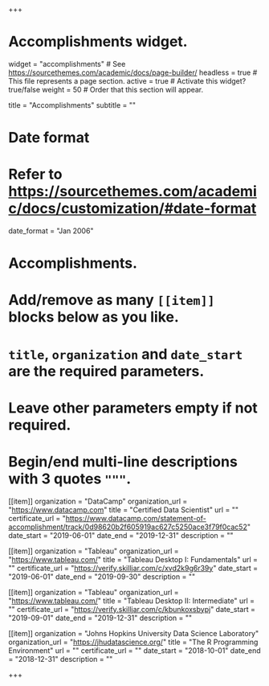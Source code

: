 +++
# Accomplishments widget.
widget = "accomplishments"  # See https://sourcethemes.com/academic/docs/page-builder/
headless = true  # This file represents a page section.
active = true  # Activate this widget? true/false
weight = 50  # Order that this section will appear.

title = "Accomplish&shy;ments"
subtitle = ""

# Date format
#   Refer to https://sourcethemes.com/academic/docs/customization/#date-format
date_format = "Jan 2006"

# Accomplishments.
#   Add/remove as many `[[item]]` blocks below as you like.
#   `title`, `organization` and `date_start` are the required parameters.
#   Leave other parameters empty if not required.
#   Begin/end multi-line descriptions with 3 quotes `"""`.

[[item]]
  organization = "DataCamp"
  organization_url = "https://www.datacamp.com"
  title = "Certified Data Scientist"
  url = ""
  certificate_url = "https://www.datacamp.com/statement-of-accomplishment/track/0d98620b2f605919ac627c5250ace3f79f0cac52"
  date_start = "2019-06-01"
  date_end = "2019-12-31"
  description = ""

[[item]]
  organization = "Tableau"
  organization_url = "https://www.tableau.com/"
  title = "Tableau Desktop I: Fundamentals"
  url = ""
  certificate_url = "https://verify.skilljar.com/c/xvd2k9g6r39y"
  date_start = "2019-06-01"
  date_end = "2019-09-30"
  description = ""

[[item]]
  organization = "Tableau"
  organization_url = "https://www.tableau.com/"
  title = "Tableau Desktop II: Intermediate"
  url = ""
  certificate_url = "https://verify.skilljar.com/c/kbunkoxsbypj"
  date_start = "2019-09-01"
  date_end = "2019-12-31"
  description = ""

[[item]]
  organization = "Johns Hopkins University Data Science Laboratory"
  organization_url = "https://jhudatascience.org/"
  title = "The R Programming Environment"
  url = ""
  certificate_url = ""
  date_start = "2018-10-01"
  date_end = "2018-12-31"
  description = ""

+++
